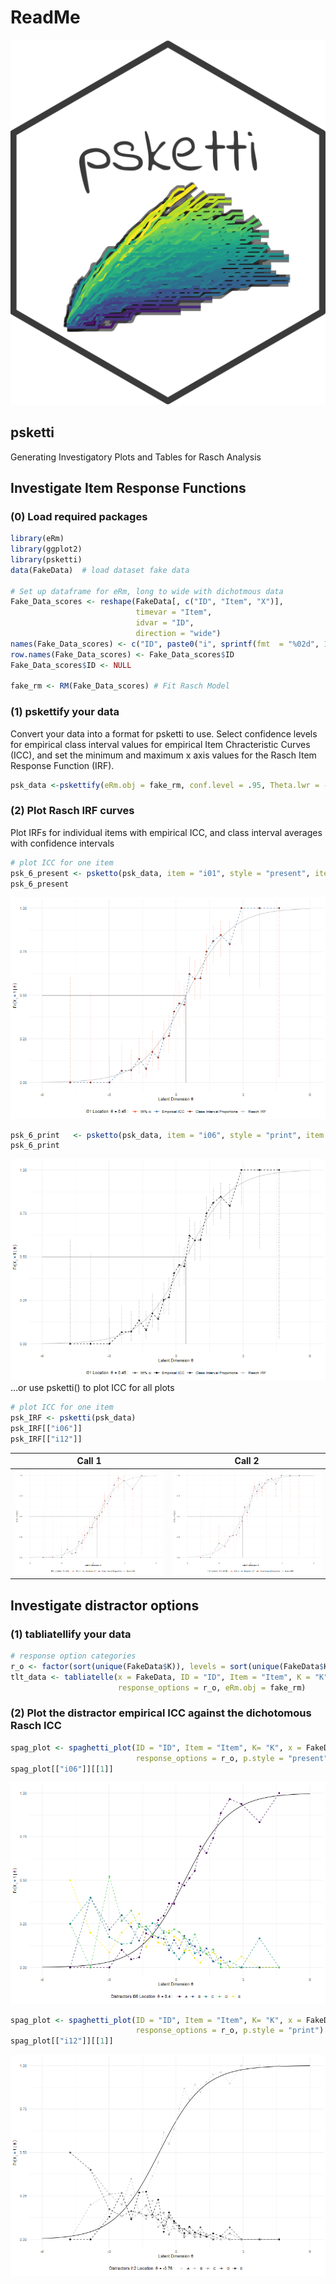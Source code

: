 ReadMe
================

![](img/psketti_hex2.png)

## psketti

Generating Investigatory Plots and Tables for Rasch Analysis

## Investigate Item Response Functions

### (0) Load required packages

``` r
library(eRm)
library(ggplot2)
library(psketti)
data(FakeData)  # load dataset fake data

# Set up dataframe for eRm, long to wide with dichotmous data
Fake_Data_scores <- reshape(FakeData[, c("ID", "Item", "X")],
                            timevar = "Item",
                            idvar = "ID",
                            direction = "wide")
names(Fake_Data_scores) <- c("ID", paste0("i", sprintf(fmt  = "%02d", 1:23)))
row.names(Fake_Data_scores) <- Fake_Data_scores$ID
Fake_Data_scores$ID <- NULL

fake_rm <- RM(Fake_Data_scores) # Fit Rasch Model
```

### (1) pskettify your data

Convert your data into a format for psketti to use. Select confidence
levels for empirical class interval values for empirical Item
Chracteristic Curves (ICC), and set the minimum and maximum x axis
values for the Rasch Item Response Function (IRF).

``` r
psk_data <-pskettify(eRm.obj = fake_rm, conf.level = .95, Theta.lwr = -6, Theta.upr = 6)
```

### (2) Plot Rasch IRF curves

Plot IRFs for individual items with empirical ICC, and class interval
averages with confidence intervals

``` r
# plot ICC for one item
psk_6_present <- psketto(psk_data, item = "i01", style = "present", item.label = "i01")   # colour
psk_6_present
```

![](img/Fake_Data_IRF_01_Single_colour.png)

``` r
psk_6_print   <- psketto(psk_data, item = "i06", style = "print", item.label = "i06")     # black and white
psk_6_print
```

![](img/Fake_Data_IRF_01_Single_BW.png) …or use psketti() to plot ICC
for all plots

``` r
# plot ICC for one item
psk_IRF <- psketti(psk_data)
psk_IRF[["i06"]]
psk_IRF[["i12"]]
```

|            Call 1             |            Call 2             |
|:-----------------------------:|:-----------------------------:|
| ![](img/Fake_Data_IRF_06.png) | ![](img/Fake_Data_IRF_12.png) |

## Investigate distractor options

### (1) tabliatellify your data

``` r
# response option categories
r_o <- factor(sort(unique(FakeData$K)), levels = sort(unique(FakeData$K)), ordered = TRUE)
tlt_data <- tabliatelle(x = FakeData, ID = "ID", Item = "Item", K = "K", 
                        response_options = r_o, eRm.obj = fake_rm)
```

### (2) Plot the distractor empirical ICC against the dichotomous Rasch ICC

``` r
spag_plot <- spaghetti_plot(ID = "ID", Item = "Item", K= "K", x = FakeData, eRm.obj = fake_rm, 
                            response_options = r_o, p.style = "present")
spag_plot[["i06"]][[1]]
```

![](img/Fake_Data_Col_D_ICC_06.png)

``` r
spag_plot <- spaghetti_plot(ID = "ID", Item = "Item", K= "K", x = FakeData, eRm.obj = fake_rm, 
                            response_options = r_o, p.style = "print")
spag_plot[["i12"]][[1]]
```

![](img/Fake_Data_BW_D_ICC_12.png)
